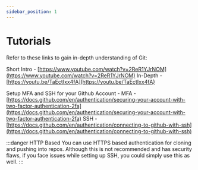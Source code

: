```yaml
---
sidebar_position: 1
---
```


# Tutorials

Refer to these links to gain in-depth understanding of Git:

Short Intro - [https://www.youtube.com/watch?v=2ReR1YJrNOM](https://www.youtube.com/watch?v=2ReR1YJrNOM)
In-Depth - [https://youtu.be/TaEctIxx4fA](https://youtu.be/TaEctIxx4fA)

Setup MFA and SSH for your Github Account -
MFA - [https://docs.github.com/en/authentication/securing-your-account-with-two-factor-authentication-2fa](https://docs.github.com/en/authentication/securing-your-account-with-two-factor-authentication-2fa)
SSH - [https://docs.github.com/en/authentication/connecting-to-github-with-ssh](https://docs.github.com/en/authentication/connecting-to-github-with-ssh)

:::danger HTTP Based
You can use HTTPS based authentication for cloning and pushing into repos. Although this is not recommended and has security flaws, if you face issues while setting up SSH, you could simply use this as well.
:::
